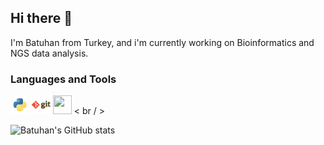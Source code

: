 ## Hi there 👋

I'm Batuhan from Turkey, and i'm currently working on Bioinformatics and NGS data analysis. 

### Languages and Tools
<img src= "https://raw.githubusercontent.com/github/explore/80688e429a7d4ef2fca1e82350fe8e3517d3494d/topics/python/python.png" width="30" height="30" >
<img src= "https://raw.githubusercontent.com/github/explore/80688e429a7d4ef2fca1e82350fe8e3517d3494d/topics/git/git.png" width="30" height="30" >
<img src = "https://avatars.githubusercontent.com/u/33450111?s=200&v=4" width="30" height="30" >
< br / >

![Batuhan's GitHub stats](https://github-readme-stats.vercel.app/api?username=batuyolver&show_icons=true&theme=radical)
